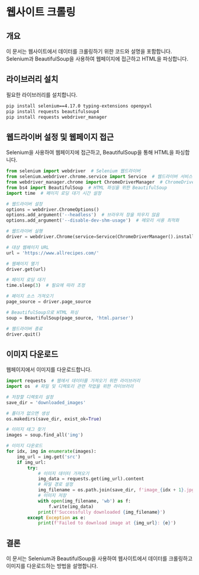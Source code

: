 # 웹사이트 크롤링

## 개요
이 문서는 웹사이트에서 데이터를 크롤링하기 위한 코드와 설명을 포함합니다. Selenium과 BeautifulSoup을 사용하여 웹페이지에 접근하고 HTML을 파싱합니다.

## 라이브러리 설치
필요한 라이브러리를 설치합니다.
```bash
pip install selenium==4.17.0 typing-extensions openpyxl
pip install requests beautifulsoup4
pip install requests webdriver_manager
```

## 웹드라이버 설정 및 웹페이지 접근
Selenium을 사용하여 웹페이지에 접근하고, BeautifulSoup을 통해 HTML을 파싱합니다.

```python
from selenium import webdriver  # Selenium 웹드라이버
from selenium.webdriver.chrome.service import Service  # 웹드라이버 서비스 관리
from webdriver_manager.chrome import ChromeDriverManager  # ChromeDriver 자동 설치
from bs4 import BeautifulSoup  # HTML 파싱을 위한 BeautifulSoup
import time  # 페이지 로딩 대기 시간 설정

# 웹드라이버 설정
options = webdriver.ChromeOptions()
options.add_argument('--headless')  # 브라우저 창을 띄우지 않음
options.add_argument('--disable-dev-shm-usage')  # 메모리 사용 최적화

# 웹드라이버 실행
driver = webdriver.Chrome(service=Service(ChromeDriverManager().install()), options=options)

# 대상 웹페이지 URL
url = 'https://www.allrecipes.com/'

# 웹페이지 열기
driver.get(url)

# 페이지 로딩 대기
time.sleep(3)  # 필요에 따라 조정

# 페이지 소스 가져오기
page_source = driver.page_source

# BeautifulSoup으로 HTML 파싱
soup = BeautifulSoup(page_source, 'html.parser')

# 웹드라이버 종료
driver.quit()
```

## 이미지 다운로드
웹페이지에서 이미지를 다운로드합니다.

```python
import requests  # 웹에서 데이터를 가져오기 위한 라이브러리
import os  # 파일 및 디렉토리 관련 작업을 위한 라이브러리

# 저장할 디렉토리 설정
save_dir = 'downloaded_images'

# 폴더가 없으면 생성
os.makedirs(save_dir, exist_ok=True)

# 이미지 태그 찾기
images = soup.find_all('img')

# 이미지 다운로드
for idx, img in enumerate(images):
    img_url = img.get('src')
    if img_url:
        try:
            # 이미지 데이터 가져오기
            img_data = requests.get(img_url).content
            # 파일 경로 설정
            img_filename = os.path.join(save_dir, f'image_{idx + 1}.jpg')
            # 이미지 저장
            with open(img_filename, 'wb') as f:
                f.write(img_data)
            print(f'Successfully downloaded {img_filename}')
        except Exception as e:
            print(f'Failed to download image at {img_url}: {e}')
```

## 결론
이 문서는 Selenium과 BeautifulSoup을 사용하여 웹사이트에서 데이터를 크롤링하고 이미지를 다운로드하는 방법을 설명합니다. 
